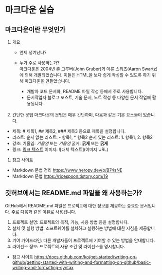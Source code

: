 # 마크다운 실습
## 마크다운이란 무엇인가
1. 개요
    - 언제 생겨났나?
    
    - 누가 주로 사용하는가?
    <br>마크다운은 2004년 존 그루버(John Gruber)와 아론 스워츠(Aaron Swartz)에 의해 개발되었습니다. 이들은 HTML을 보다 쉽게 작성할 수 있도록 하기 위해 마크다운을 만들었습니다.
       <br>
      - 개발자
       코드 문서화, README 파일 작성 등에서 주로 사용합니다.
      - 문서작업자
      블로그 포스트, 기술 문서, 노트 작성 등 다양한 문서 작업에 활용됩니다.
      <br>
1. 간단한 문법
마크다운의 문법은 매우 간단하며, 다음과 같은 기본 요소들이 있습니다.

 - 제목: # 제목1, ## 제목2, ### 제목3 등으로 제목을 설정합니다.
 - 리스트:
순서 없는 리스트: - 항목1, * 항목2
순서 있는 리스트: 1. 항목1, 2. 항목2
 - 강조:
기울임: *기울임* 또는 _기울임_
굵게: **굵게** 또는 __굵게__
 - 링크: [링크 텍스트](URL)
이미지: ![대체 텍스트](이미지 URL)
1. 참고 사이트
 - Markdown 문법 정리
https://www.heropy.dev/p/B74sNE
 - Markdown 문법
https://ricespoon.tistory.com/19
## 깃허브에서는 README.md 파일을 왜 사용하는가?
GitHub에서 README.md 파일은 프로젝트에 대한 정보를 제공하는 중요한 문서입니다. 주로 다음과 같은 이유로 사용됩니다.

1. 프로젝트 설명: 프로젝트의 목적, 기능, 사용 방법 등을 설명합니다.
2. 설치 및 실행 방법: 소프트웨어를 설치하고 실행하는 방법에 대한 지침을 제공합니다.
3. 기여 가이드라인: 다른 개발자들이 프로젝트에 기여할 수 있는 방법을 안내합니다.
4. 라이선스 정보: 프로젝트의 사용 조건 및 라이선스를 명시합니다.
- 참고 사이트
https://docs.github.com/ko/get-started/writing-on-github/getting-started-with-writing-and-formatting-on-github/basic-writing-and-formatting-syntax